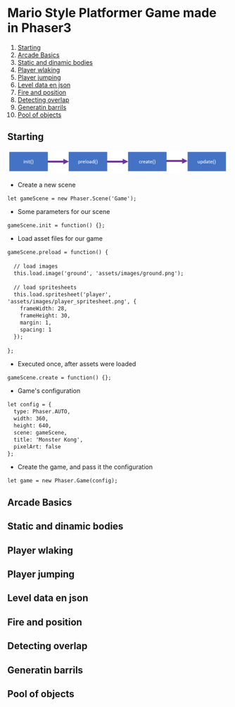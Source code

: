 # Mario Style Platformer Game made in Phaser3

1. [Starting](#Starting)
2. [Arcade Basics](#Arcade-Basics)
3. [Static and dinamic bodies](#Static-and-dinamic-bodies)
4. [Player wlaking](#Player-wlaking)
5. [Player jumping](#player-jumping)
6. [Level data en json](#level-data-en-json)
7. [Fire and position](#fire-and-position)
8. [Detecting overlap](#detecting-overlap)
9. [Generatin barrils](#generatin-barrils)
10. [Pool of objects](#Pool-of-objects)

## Starting
![Main diagram](./doc/main-diagram.jpg)
- Create a new scene
~~~
let gameScene = new Phaser.Scene('Game');
~~~

- Some parameters for our scene
~~~
gameScene.init = function() {};
~~~

- Load asset files for our game
~~~
gameScene.preload = function() {

  // load images
  this.load.image('ground', 'assets/images/ground.png');

  // load spritesheets
  this.load.spritesheet('player', 'assets/images/player_spritesheet.png', {
    frameWidth: 28,
    frameHeight: 30,
    margin: 1,
    spacing: 1
  });

};
~~~

- Executed once, after assets were loaded
~~~
gameScene.create = function() {};
~~~

- Game's configuration
~~~
let config = {
  type: Phaser.AUTO,
  width: 360,
  height: 640,
  scene: gameScene,
  title: 'Monster Kong',
  pixelArt: false
};
~~~
- Create the game, and pass it the configuration
~~~
let game = new Phaser.Game(config);
~~~
## Arcade Basics
## Static and dinamic bodies
## Player wlaking
## Player jumping
## Level data en json
## Fire and position
## Detecting overlap
## Generatin barrils
## Pool of objects